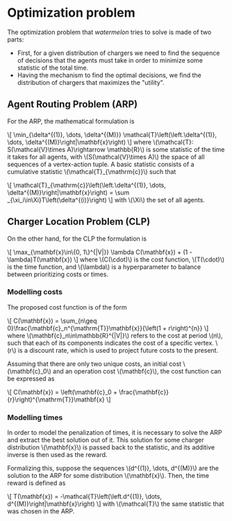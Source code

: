 # Optimization problem

The optimization problem that *watermelon* tries to solve is made of two parts:
- First, for a given distribution of chargers we need to find the sequence of decisions that the agents must take in order to minimize some statistic of the total time.
- Having the mechanism to find the optimal decisions, we find the distribution of chargers that maximizes the "utility".

## Agent Routing Problem (ARP)

For the ARP, the mathematical formulation is

\\[
    \min_{\delta^{(1)}, \dots, \delta^{(M)}} \mathcal{T}\left(\left.\delta^{(1)}, \dots, \delta^{(M)}\right|\mathbf{x}\right)
\\]
where \\(\mathcal{T}: S(\mathcal{V}\times A)\rightarrow \mathbb{R}\\) is some statistic of the time it takes for all agents, with \\(S(\mathcal{V}\times A)\\) the space of all sequences of a vertex-action tuple. A basic statistic consists of a cumulative statistic \\(\mathcal{T}_{\mathrm{c}}\\) such that

\\[
    \mathcal{T}_{\mathrm{c}}\left(\left.\delta^{(1)}, \dots, \delta^{(M)}\right|\mathbf{x}\right) = \sum _{\xi_i\in\Xi}T\left(\delta^{(i)}\right)
\\]
with \\(\Xi\\) the set of all agents.

## Charger Location Problem (CLP)

On the other hand, for the CLP the formulation is

\\[
    \max_{\mathbf{x}\in\\{0, 1\\}^{|V|}} \lambda C(\mathbf{x}) + (1 - \lambda)T(\mathbf{x})
\\]
where \\(C(\cdot)\\) is the cost function, \\(T(\cdot)\\) is the time function, and \\(\lambda\\) is a hyperparameter to balance between prioritizing costs or times.

### Modelling costs

The proposed cost function is of the form

\\[
    C(\mathbf{x}) = \sum_{n\geq 0}\frac{\mathbf{c}_n^{\mathrm{T}}\mathbf{x}}{\left(1 + r\right)^{n}}
\\]
where \\(\mathbf{c}_n\in\mathbb{R}^{|V|}\\) refers to the cost at period \\(n\\), such that each of its components indicates the cost of a specific vertex. \\(r\\) is a discount rate, which is used to project future costs to the present.

Assuming that there are only two unique costs, an initial cost \\(\mathbf{c}_0\\) and an operation cost \\(\mathbf{c}\\), the cost function can be expressed as

\\[
    C(\mathbf{x}) = \left(\mathbf{c}_0 + \frac{\mathbf{c}}{r}\right)^{\mathrm{T}}\mathbf{x}
\\]

### Modelling times

In order to model the penalization of times, it is necessary to solve the ARP and extract the best solution out of it. This solution for some charger distribution \\(\mathbf{x}\\) is passed back to the statistic, and its additive inverse is then used as the reward.

Formalizing this, suppose the sequences \\(d^{(1)}, \dots, d^{(M)}\\) are the solution to the ARP for some distribution \\(\mathbf{x}\\). Then, the time reward is defined as

\\[
    T(\mathbf{x}) = -\mathcal{T}\left(\left.d^{(1)}, \dots, d^{(M)}\right|\mathbf{x}\right)
\\]
with \\(\mathcal{T}\\) the same statistic that was chosen in the ARP.
